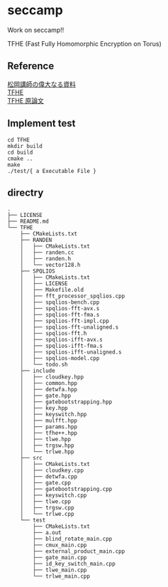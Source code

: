 # seccamp
Work on seccamp!!

TFHE (Fast Fully Homomorphic Encryption on Torus)


## Reference

[松岡講師の偉大なる資料](https://nindanaoto.github.io/)<br>
[TFHE](https://tfhe.github.io/tfhe/)<br>
[TFHE 原論文](https://eprint.iacr.org/2018/421.pdf)<br>

## Implement test
```
cd TFHE
mkdir build
cd build
cmake ..
make
./test/{ a Executable File }
```

## directry 
```
.
├── LICENSE
├── README.md
└── TFHE
    ├── CMakeLists.txt
    ├── RANDEN
    │   ├── CMakeLists.txt
    │   ├── randen.cc
    │   ├── randen.h
    │   └── vector128.h
    ├── SPQLIOS
    │   ├── CMakeLists.txt
    │   ├── LICENSE
    │   ├── Makefile.old
    │   ├── fft_processor_spqlios.cpp
    │   ├── spqlios-bench.cpp
    │   ├── spqlios-fft-avx.s
    │   ├── spqlios-fft-fma.s
    │   ├── spqlios-fft-impl.cpp
    │   ├── spqlios-fft-unaligned.s
    │   ├── spqlios-fft.h
    │   ├── spqlios-ifft-avx.s
    │   ├── spqlios-ifft-fma.s
    │   ├── spqlios-ifft-unaligned.s
    │   ├── spqlios-model.cpp
    │   └── todo.sh
    ├── include
    │   ├── cloudkey.hpp
    │   ├── common.hpp
    │   ├── detwfa.hpp
    │   ├── gate.hpp
    │   ├── gatebootstrapping.hpp
    │   ├── key.hpp
    │   ├── keyswitch.hpp
    │   ├── mulfft.hpp
    │   ├── params.hpp
    │   ├── tfhe++.hpp
    │   ├── tlwe.hpp
    │   ├── trgsw.hpp
    │   └── trlwe.hpp
    ├── src
    │   ├── CMakeLists.txt
    │   ├── cloudkey.cpp
    │   ├── detwfa.cpp
    │   ├── gate.cpp
    │   ├── gatebootstrapping.cpp
    │   ├── keyswitch.cpp
    │   ├── tlwe.cpp
    │   ├── trgsw.cpp
    │   └── trlwe.cpp
    └── test
        ├── CMakeLists.txt
        ├── a.out
        ├── blind_rotate_main.cpp
        ├── cmux_main.cpp
        ├── external_product_main.cpp
        ├── gate_main.cpp
        ├── id_key_switch_main.cpp
        ├── tlwe_main.cpp
        └── trlwe_main.cpp
```